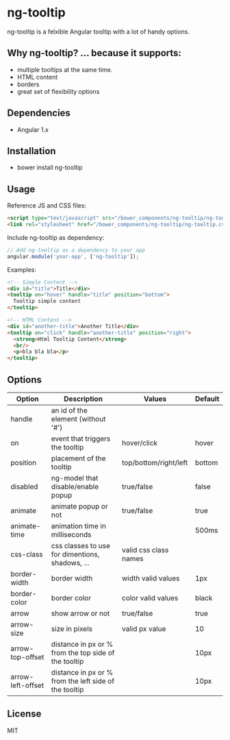# ng-tooltip

ng-tooltip is a felxible Angular tooltip with a lot of handy options.

## Why ng-tooltip? ... because it supports:
- multiple tooltips at the same time.
- HTML content
- borders
- great set of flexibility options

## Dependencies
- Angular 1.x

## Installation
- bower install ng-tooltip

## Usage

Reference JS and CSS files:
````html
<script type="text/javascript" src="/bower_components/ng-tooltip/ng-tooltip.js"></script>
<link rel="stylesheet" href="/bower_components/ng-tooltip/ng-tooltip.css" />
````

Include ng-tooltip as dependency:
````javascript
// Add ng-tooltip as a dependency to your app
angular.module('your-app', ['ng-tooltip']);
````

Examples:
````html
<!-- Simple Content -->
<div id="title">Title</div>
<tooltip on="hover" handle="title" position="bottom">
  Tooltip simple content
</tooltip>

<!-- HTML Content -->
<div id="another-title">Another Title</div>
<tooltip on="click" handle="another-title" position="right">
  <strong>Html Tooltip Content</strong>
  <br/>
  <p>bla bla bla</p>
</tooltip>
````

## Options

Option            | Description                                          | Values                | Default  
----------------- | ---------------------------------------------------- | --------------------- | ---------
handle            | an id of the element (without '#')                   |                       |          
on                | event that triggers the tooltip| hover/click         | hover                 |          
position          | placement of the tooltip                             | top/bottom/right/left | bottom   
disabled          | ng-model that disable/enable popup                   | true/false            | false  
animate           | animate popup or not                                 | true/false            | true     
animate-time      | animation time in milliseconds                       |                       | 500ms    
css-class         | css classes to use for dimentions, shadows, ...      | valid css class names |
border-width      | border width                                         | width valid values    | 1px
border-color      | border color                                         | color valid values    | black
arrow             | show arrow or not                                    | true/false            | true
arrow-size        | size in pixels                                       | valid px value        | 10
arrow-top-offset  | distance in px or % from the top side of the tooltip |                       | 10px
arrow-left-offset | distance in px or % from the left side of the tooltip|                       | 10px

## License
MIT
